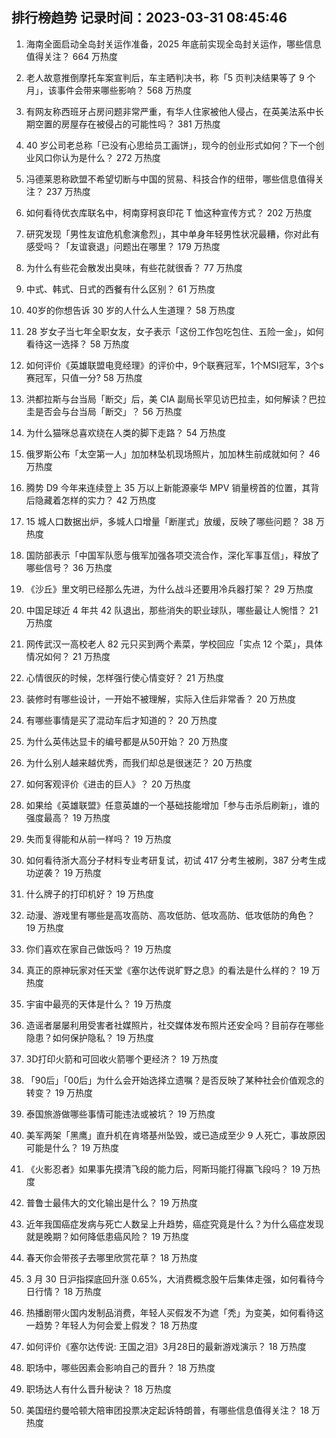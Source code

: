 
## 排行榜趋势 记录时间：2023-03-31 08:45:46
  
  1. 海南全面启动全岛封关运作准备，2025 年底前实现全岛封关运作，哪些信息值得关注？ 664 万热度
    
  2. 老人故意推倒摩托车案宣判后，车主晒判决书，称「5 页判决结果等了 9 个月」，该事件会带来哪些影响？ 568 万热度
    
  3. 有网友称西班牙占房问题非常严重，有华人住家被他人侵占，在英美法系中长期空置的房屋存在被侵占的可能性吗？ 381 万热度
    
  4. 40 岁公司老总称「已没有心思给员工画饼」，现今的创业形式如何？下一个创业风口你认为是什么？ 272 万热度
    
  5. 冯德莱恩称欧盟不希望切断与中国的贸易、科技合作的纽带，哪些信息值得关注？ 237 万热度
    
  6. 如何看待优衣库联名中，柯南穿柯哀印花 T 恤这种宣传方式？ 202 万热度
    
  7. 研究发现「男性友谊危机愈演愈烈」，其中单身年轻男性状况最糟，你对此有感受吗？「友谊衰退」问题出在哪里？ 179 万热度
    
  8. 为什么有些花会散发出臭味，有些花就很香？ 77 万热度
    
  9. 中式、韩式、日式的西餐有什么区别？ 61 万热度
    
  10. 40岁的你想告诉 30 岁的人什么人生道理？ 58 万热度
    
  11. 28 岁女子当七年全职女友，女子表示「这份工作包吃包住、五险一金」，如何看待这一选择？ 58 万热度
    
  12. 如何评价《英雄联盟电竞经理》的评价中，9个联赛冠军，1个MSI冠军，3个s赛冠军，只值一分? 58 万热度
    
  13. 洪都拉斯与台当局「断交」后，美 CIA 副局长罕见访巴拉圭，如何解读？巴拉圭是否会与台当局「断交」？ 56 万热度
    
  14. 为什么猫咪总喜欢绕在人类的脚下走路？ 54 万热度
    
  15. 俄罗斯公布「太空第一人」加加林坠机现场照片，加加林生前成就如何？ 46 万热度
    
  16. 腾势 D9 今年来连续登上 35 万以上新能源豪华 MPV 销量榜首的位置，其背后隐藏着怎样的实力？ 42 万热度
    
  17. 15 城人口数据出炉，多城人口增量「断崖式」放缓，反映了哪些问题？ 38 万热度
    
  18. 国防部表示「中国军队愿与俄军加强各项交流合作，深化军事互信」，释放了哪些信号？ 36 万热度
    
  19. 《沙丘》里文明已经那么先进，为什么战斗还要用冷兵器打架？ 29 万热度
    
  20. 中国足球近 4 年共 42 队退出，那些消失的职业球队，哪些最让人惋惜？ 21 万热度
    
  21. 网传武汉一高校老人 82 元只买到两个素菜，学校回应「实点 12 个菜」，具体情况如何？ 21 万热度
    
  22. 心情很灰的时候，怎样强行使心情变好？ 21 万热度
    
  23. 装修时有哪些设计，一开始不被理解，实际入住后非常香？ 20 万热度
    
  24. 有哪些事情是买了混动车后才知道的？ 20 万热度
    
  25. 为什么英伟达显卡的编号都是从50开始？ 20 万热度
    
  26. 为什么别人越来越优秀，而我们却总是很迷茫？ 20 万热度
    
  27. 如何客观评价《进击的巨人》？ 20 万热度
    
  28. 如果给《英雄联盟》任意英雄的一个基础技能增加「参与击杀后刷新」，谁的强度最高？ 19 万热度
    
  29. 失而复得能和从前一样吗？ 19 万热度
    
  30. 如何看待浙大高分子材料专业考研复试，初试 417 分考生被刷，387 分考生成功逆袭？ 19 万热度
    
  31. 什么牌子的打印机好？ 19 万热度
    
  32. 动漫、游戏里有哪些是高攻高防、高攻低防、低攻高防、低攻低防的角色？ 19 万热度
    
  33. 你们喜欢在家自己做饭吗？ 19 万热度
    
  34. 真正的原神玩家对任天堂《塞尔达传说旷野之息》的看法是什么样的？ 19 万热度
    
  35. 宇宙中最亮的天体是什么？ 19 万热度
    
  36. 造谣者屡屡利用受害者社媒照片，社交媒体发布照片还安全吗？目前存在哪些隐患？如何保护隐私？ 19 万热度
    
  37. 3D打印火箭和可回收火箭哪个更经济？ 19 万热度
    
  38. 「90后」「00后」为什么会开始选择立遗嘱？是否反映了某种社会价值观念的转变？ 19 万热度
    
  39. 泰国旅游做哪些事情可能违法或被坑？ 19 万热度
    
  40. 美军两架「黑鹰」直升机在肯塔基州坠毁，或已造成至少 9 人死亡，事故原因可能是什么？ 19 万热度
    
  41. 《火影忍者》如果事先摸清飞段的能力后，阿斯玛能打得赢飞段吗？ 19 万热度
    
  42. 普鲁士最伟大的文化输出是什么？ 19 万热度
    
  43. 近年我国癌症发病与死亡人数呈上升趋势，癌症究竟是什么？为什么癌症发现就是晚期？如何降低患癌风险？ 19 万热度
    
  44. 春天你会带孩子去哪里欣赏花草？ 18 万热度
    
  45. 3 月 30 日沪指探底回升涨 0.65%，大消费概念股午后集体走强，如何看待今日行情？ 18 万热度
    
  46. 热播剧带火国内发制品消费，年轻人买假发不为遮「秃」为变美，如何看待这一趋势？年轻人为何会爱上假发？ 18 万热度
    
  47. 如何评价《塞尔达传说: 王国之泪》3月28日的最新游戏演示？ 18 万热度
    
  48. 职场中，哪些因素会影响自己的晋升？ 18 万热度
    
  49. 职场达人有什么晋升秘诀？ 18 万热度
    
  50. 美国纽约曼哈顿大陪审团投票决定起诉特朗普，有哪些信息值得关注？ 18 万热度
    